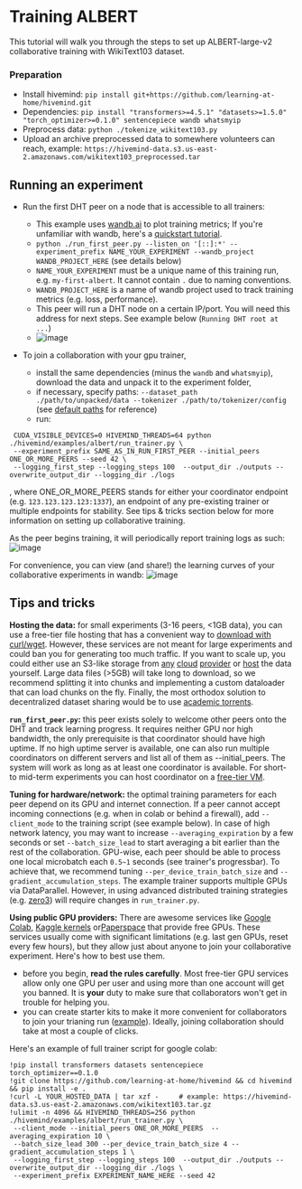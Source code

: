 # Training ALBERT

This tutorial will walk you through the steps to set up ALBERT-large-v2 collaborative training with WikiText103 dataset.

### Preparation
* Install hivemind: `pip install git+https://github.com/learning-at-home/hivemind.git`
* Dependencies: `pip install "transformers>=4.5.1" "datasets>=1.5.0" "torch_optimizer>=0.1.0" sentencepiece wandb whatsmyip`
* Preprocess data: `python ./tokenize_wikitext103.py`
* Upload an archive preprocessed data to somewhere volunteers can reach, example: `https://hivemind-data.s3.us-east-2.amazonaws.com/wikitext103_preprocessed.tar`


## Running an experiment
- Run the first DHT peer on a node that is accessible to all trainers:
   - This example uses [wandb.ai](https://wandb.ai/site) to plot training metrics; If you're unfamiliar with wandb, here's a [quickstart tutorial](https://docs.wandb.ai/quickstart).
   - `python ./run_first_peer.py --listen_on '[::]:*' --experiment_prefix NAME_YOUR_EXPERIMENT --wandb_project WANDB_PROJECT_HERE` (see details below)
   - `NAME_YOUR_EXPERIMENT` must be a unique name of this training run, e.g. `my-first-albert`. It cannot contain `.` due to naming conventions.
   - `WANDB_PROJECT_HERE` is a name of wandb project used to track training metrics (e.g. loss, performance).
   - This peer will run a DHT node on a certain IP/port. You will need this address for next steps. See example below (`Running DHT root at ...`)
   - ![image](https://user-images.githubusercontent.com/3491902/115176132-28ec8700-a0d5-11eb-8a7e-370b97a089da.png)

- To join a collaboration with your gpu trainer, 
  - install the same dependencies (minus the `wandb` and `whatsmyip`), download the data and unpack it to the experiment folder,
  - if necessary, specify paths: `--dataset_path ./path/to/unpacked/data --tokenizer ./path/to/tokenizer/config` (see [default paths](https://github.com/learning-at-home/hivemind/blob/collaborative_albert_example/examples/albert/run_trainer.py#L63-L69) for reference)
  - run:
```shell
 CUDA_VISIBLE_DEVICES=0 HIVEMIND_THREADS=64 python ./hivemind/examples/albert/run_trainer.py \
 --experiment_prefix SAME_AS_IN_RUN_FIRST_PEER --initial_peers ONE_OR_MORE_PEERS --seed 42 \
 --logging_first_step --logging_steps 100  --output_dir ./outputs --overwrite_output_dir --logging_dir ./logs
```
, where ONE_OR_MORE_PEERS stands for either your coordinator endpoint (e.g. `123.123.123.123:1337`), an endpoint of any pre-existing trainer or multiple endpoints for stability. See tips & tricks section below for more information on setting up collaborative training.

As the peer begins training, it will periodically report training logs as such:
![image](https://user-images.githubusercontent.com/3491902/115177769-8c2be880-a0d8-11eb-875c-3f80b86e21d0.png)

For convenience, you can view (and share!) the learning curves of your collaborative experiments in wandb:
![image](https://user-images.githubusercontent.com/3491902/115177859-bed5e100-a0d8-11eb-82bc-55d1b12d335d.png)


## Tips and tricks

__Hosting the data:__ for small experiments (3-16 peers, <1GB data), you can use a free-tier file hosting that has a convenient way to [download with curl/wget](https://superuser.com/questions/470664/how-to-download-dropbox-files-using-wget-command). However, these services are not meant for large experiments and could ban you for generating too much traffic. If you want to scale up, you could either use an S3-like storage from [any](https://aws.amazon.com/s3/) [cloud](https://cloud.google.com/storage) [provider](https://cloud.google.com/storage) or [host](https://gist.github.com/willurd/5720255) the data yourself. Large data files (>5GB) will take long to download, so we recommend splitting it into chunks and implementing a custom dataloader that can load chunks on the fly. Finally, the most orthodox solution to decentralized dataset sharing would be to use [academic torrents](https://academictorrents.com/).
 
__`run_first_peer.py`:__ this peer exists solely to welcome other peers onto the DHT and track learning progress. It requires neither GPU nor high bandwidth, the only prerequisite is that coordinator should have high uptime. If no high uptime server is available, one can also run multiple coordinators on different servers and list all of them as --initial_peers. The system will work as long as at least one coordinator is available. For short- to mid-term experiments you can host coordinator on a [free-tier VM](https://www.quora.com/Are-there-any-free-online-virtual-machines).

__Tuning for hardware/network:__ the optimal training parameters for each peer depend on its GPU and internet connection. If a peer cannot accept incoming connections (e.g. when in colab or behind a firewall), add `--client_mode` to the training script (see example below). In case of high network latency, you may want to increase `--averaging_expiration` by a few seconds or set `--batch_size_lead` to start averaging a bit earlier than the rest of the collaboration. GPU-wise, each peer should be able to process one local microbatch each `0.5~1` seconds (see trainer's progressbar). To achieve that, we recommend tuning `--per_device_train_batch_size` and `--gradient_accumulation_steps`. The example trainer supports multiple GPUs via DataParallel. However, in using advanced distributed training strategies (e.g. [zero3](https://www.deepspeed.ai/news/2021/03/07/zero3-offload.html)) will require changes in `run_trainer.py`.

__Using public GPU providers:__ There are awesome services like [Google Colab](https://colab.research.google.com/), [Kaggle kernels](https://www.kaggle.com/dansbecker/running-kaggle-kernels-with-a-gpu) or[Paperspace](https://gradient.paperspace.com/free-gpu) that provide free GPUs. These services usually come with significant limitations (e.g. last gen GPUs, reset every few hours), but they allow just about anyone to join your collaborative experiment. Here's how to best use them.
  - before you begin, __read the rules carefully__. Most free-tier GPU services allow only one GPU per user and using more than one account will get you banned. It is **your** duty to make sure that collaborators won't get in trouble for helping you.
  - you can create starter kits to make it more convenient for collaborators to join your trianing run ([example](https://colab.research.google.com/gist/yhn112/e858cb841c73879d8ef98a84e03b43e7/collaborative-training-v0-10.ipynb)). Ideally, joining collaboration should take at most a couple of clicks.

Here's an example of full trainer script for google colab:
```
!pip install transformers datasets sentencepiece torch_optimizer==0.1.0
!git clone https://github.com/learning-at-home/hivemind && cd hivemind && pip install -e .
!curl -L YOUR_HOSTED_DATA | tar xzf -     # example: https://hivemind-data.s3.us-east-2.amazonaws.com/wikitext103.tar.gz
!ulimit -n 4096 && HIVEMIND_THREADS=256 python ./hivemind/examples/albert/run_trainer.py \
 --client_mode --initial_peers ONE_OR_MORE_PEERS  --averaging_expiration 10 \
 --batch_size_lead 300 --per_device_train_batch_size 4 --gradient_accumulation_steps 1 \
 --logging_first_step --logging_steps 100  --output_dir ./outputs --overwrite_output_dir --logging_dir ./logs \
 --experiment_prefix EXPERIMENT_NAME_HERE --seed 42
```
